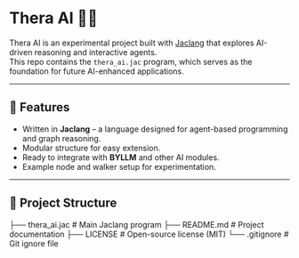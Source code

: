 # Thera AI 🧠✨

Thera AI is an experimental project built with [Jaclang](https://jaclang.org/) that explores AI-driven reasoning and interactive agents.  
This repo contains the `thera_ai.jac` program, which serves as the foundation for future AI-enhanced applications.

---

## 🚀 Features
- Written in **Jaclang** – a language designed for agent-based programming and graph reasoning.
- Modular structure for easy extension.
- Ready to integrate with **BYLLM** and other AI modules.
- Example node and walker setup for experimentation.

---

## 📂 Project Structure
├── thera_ai.jac # Main Jaclang program
├── README.md # Project documentation
├── LICENSE # Open-source license (MIT)
└── .gitignore # Git ignore file